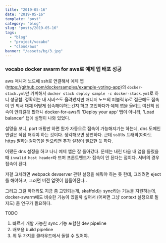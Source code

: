 ```yaml
---
title: "2019-05-16"
date: "2019-05-16"
template: "post"
category: "blog"
slug: "posts/2019-05-16"
tags: 
  - "blog"
  - "project/vocabo"
  - "cloud/aws"
banner: "/assets/bg/3.jpg"
---
```



### vocabo docker swarm for aws로 예제 앱 배포 성공

aws 매니저 노드에 ssh로 연결해서 예제 앱 (https://github.com/dockersamples/example-voting-app)의 `docker-stack.yml`만 카피해서 `docker stack deploy sample -c docker-stack.yml`로 하니 성공함.
정확히는 내 서비스도 올려봤지만 매니저 노드의 퍼블릭 ip로 접근해도 접속이 안 되서 대체 어떻게 접속해야하는건지 하고 고민하다가 예제 앱을 올려도 여전히 접속이 안되길래 봤더니 docker-for-aws의 'Deploy your app' 탭이 아니라, 'Load balancer' 탭에 설명이 나와 있었다. 

설명을 보니, port 매핑만 하면 뭔가 자동으로 접속이 가능해지기는 하는데, dns 도메인 연결은 직접 해줘야 하는 것이다. 생각해보면 당연하다. 근데 ssl/tls 트래픽(아마도 https 말하는걸까?)을 받으려면 추가 설정이 필요한 듯 하다.

어쨌든 dns 설정을 하고 나니 예제 앱은 잘 돌아갔다. 문제는 내린 다음 내 앱을 돌렸을 때 `invalid host header`라 뜨며 프론트엔드가 접속이 안 된다는 점이다. 서버의 경우 접속이 된다. 

저걸 고치려면 webpack devserver 관련 설정을 해줘야 하는 듯 한데, 그러려면 eject를 해야하고, 그러면 버전 업뎃이 힘들어진다..

그리고 그걸 하더라도 지금 좀 고민되는게, skaffold는 sync라는 기능을 지원하는데, docker-swarm에도 비슷한 기능이 있을까 싶어서 (어쩌면 그냥 context 설정으로 될지도) 좀 연구가 필요하다.

TODO
1. 빠르게 개발 가능한 sync 기능 포함한 dev pipeline
2. 배포용 build pipeline
3. 위 두 가지를 클라우드에서 돌릴 수 있어야.
